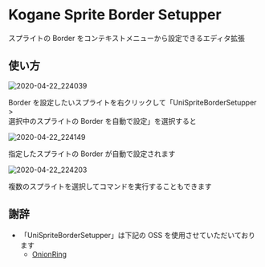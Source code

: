# Kogane Sprite Border Setupper

スプライトの Border をコンテキストメニューから設定できるエディタ拡張

## 使い方

![2020-04-22_224039](https://user-images.githubusercontent.com/6134875/79989236-98439100-84ea-11ea-942d-05832aec5a0a.png)

Border を設定したいスプライトを右クリックして「UniSpriteBorderSetupper >  
選択中のスプライトの Border を自動で設定」を選択すると

![2020-04-22_224149](https://user-images.githubusercontent.com/6134875/79989232-97aafa80-84ea-11ea-8abe-d51f06f8f926.png)

指定したスプライトの Border が自動で設定されます

![2020-04-22_224203](https://user-images.githubusercontent.com/6134875/79989235-98439100-84ea-11ea-8648-9b7e5226ff0e.png)

複数のスプライトを選択してコマンドを実行することもできます

## 謝辞

* 「UniSpriteBorderSetupper」は下記の OSS を使用させていただいております
    * [OnionRing](https://github.com/kyubuns/OnionRingUnity)  
